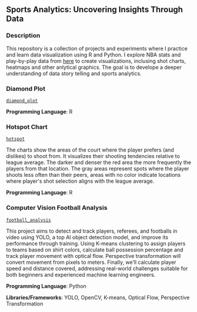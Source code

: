 ## Sports Analytics: Uncovering Insights Through Data

### Description
This repository is a collection of projects and experiments where I practice and learn data visualization using R and Python. I explore NBA stats and play-by-play data from [here](https://github.com/shufinskiy/nba_data) to create visualizations, inclusing shot charts, heatmaps and other anlytical graphics. The goal is to develope a deeper understanding of data story telling and sports analytics.

### Diamond Plot
[`diamond_plot`](https://github.com/danieloyasodun/sports-data-visualization/blob/main/diamond_plot/diamond_plot.R)

**Programming Language**: R

### Hotspot Chart
[`hotspot`](https://github.com/danieloyasodun/nba-data-visualization/blob/main/hotspotchart/hotspot.R)

The charts show the areas of the court where the player prefers (and dislikes) to shoot from. It visualizes their shooting tendencies relative to league average. The darker and denser the red area the more frequently the players from that location. The gray areas represent spots where the player shoots less often than their peers, areas with no color indicate locations where player's shot selection aligns with the league average.

**Programming Language**: R

### Computer Vision Football Analysis
[`football_analysis`](https://github.com/danieloyasodun/football_analysis)

This project aims to detect and track players, referees, and footballs in video using YOLO, a top AI object detection model, and improve its performance through training. Using K-means clustering to assign players to teams based on shirt colors, calculate ball possession percentage and track player movement with optical flow. Perspective transformation will convert movement from pixels to meters. Finally, we’ll calculate player speed and distance covered, addressing real-world challenges suitable for both beginners and experienced machine learning engineers.

**Programming Language**: Python

**Libraries/Frameworks**: YOLO, OpenCV, K-means, Optical Flow, Perspective Transformation
